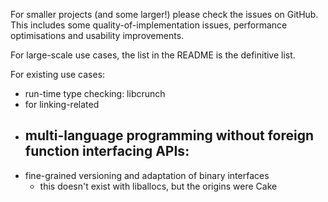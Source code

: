 For smaller projects (and some larger!) please check the issues on
GitHub. This includes some quality-of-implementation issues,
performance optimisations and usability improvements.

For large-scale use cases, the list in the README is the definitive list.

For existing use cases:
* run-time type checking: libcrunch
* for linking-related
* multi-language programming without foreign function interfacing APIs:
    - 
* fine-grained versioning and adaptation of binary interfaces
    - this doesn't exist with liballocs, but the origins were Cake
